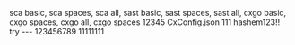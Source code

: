 sca basic,
sca spaces,
sca all,
sast basic,
sast spaces,
sast all,
cxgo basic,
cxgo spaces,
cxgo all,
cxgo spaces 12345
CxConfig.json
111
hashem123!!
try ---
123456789
11111111
